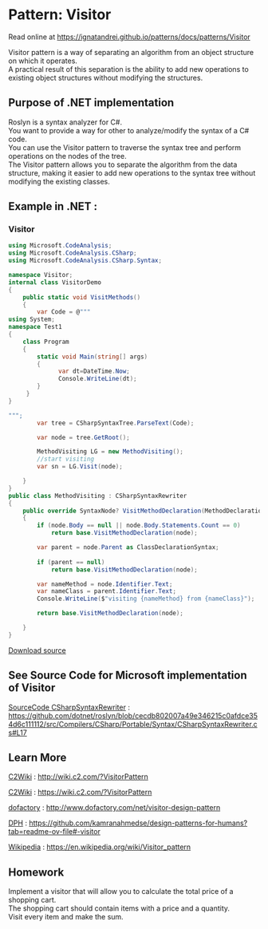 
# Pattern:  Visitor

Read online at https://ignatandrei.github.io/patterns/docs/patterns/Visitor

<!-- id : 12 -->
Visitor pattern is a way of separating an algorithm from an object structure on which it operates.    <br />
A practical result of this separation is the ability to add new operations to existing object structures without modifying the structures.    <br />

## Purpose of .NET implementation

Roslyn is a syntax analyzer for C#.    <br />
You want to provide a way for other  to analyze/modify the syntax of a C# code.    <br />
You can use the Visitor pattern to traverse the syntax tree and perform operations on the nodes of the tree.    <br />
The Visitor pattern allows you to separate the algorithm from the data structure, making it easier to add new operations to the syntax tree without modifying the existing classes.    <br />

## Example in .NET : 


###  Visitor
```csharp showLineNumbers title="Visitor example for Pattern Visitor"
using Microsoft.CodeAnalysis;
using Microsoft.CodeAnalysis.CSharp;
using Microsoft.CodeAnalysis.CSharp.Syntax;

namespace Visitor;
internal class VisitorDemo
{
    public static void VisitMethods()
    {
        var Code = @"""
using System;
namespace Test1
{
    class Program
    {
        static void Main(string[] args)
        {
              var dt=DateTime.Now;
			  Console.WriteLine(dt);
        }
     }
}

""";
        var tree = CSharpSyntaxTree.ParseText(Code);

        var node = tree.GetRoot();

        MethodVisiting LG = new MethodVisiting();
        //start visiting
        var sn = LG.Visit(node);

    }
}
public class MethodVisiting : CSharpSyntaxRewriter
{
    public override SyntaxNode? VisitMethodDeclaration(MethodDeclarationSyntax node)
    {
        if (node.Body == null || node.Body.Statements.Count == 0)
            return base.VisitMethodDeclaration(node);

        var parent = node.Parent as ClassDeclarationSyntax;
        
        if (parent == null)
            return base.VisitMethodDeclaration(node);

        var nameMethod = node.Identifier.Text;
        var nameClass = parent.Identifier.Text;
        Console.WriteLine($"visiting {nameMethod} from {nameClass}");

        return base.VisitMethodDeclaration(node);

    }
}
```


[Download source](/zipSourceCodes/visitor.zip)



## See Source Code for Microsoft implementation of Visitor


[SourceCode CSharpSyntaxRewriter](https://github.com/dotnet/roslyn/blob/cecdb802007a49e346215c0afdce354d6c111112/src/Compilers/CSharp/Portable/Syntax/CSharpSyntaxRewriter.cs#L17) : https://github.com/dotnet/roslyn/blob/cecdb802007a49e346215c0afdce354d6c111112/src/Compilers/CSharp/Portable/Syntax/CSharpSyntaxRewriter.cs#L17


## Learn More


[C2Wiki](http://wiki.c2.com/?VisitorPattern) : http://wiki.c2.com/?VisitorPattern   

[C2Wiki](https://wiki.c2.com/?VisitorPattern) : https://wiki.c2.com/?VisitorPattern   

[dofactory](http://www.dofactory.com/net/visitor-design-pattern) : http://www.dofactory.com/net/visitor-design-pattern   

[DPH](https://github.com/kamranahmedse/design-patterns-for-humans?tab=readme-ov-file#-visitor) : https://github.com/kamranahmedse/design-patterns-for-humans?tab=readme-ov-file#-visitor   

[Wikipedia](https://en.wikipedia.org/wiki/Visitor_pattern) : https://en.wikipedia.org/wiki/Visitor_pattern   


## Homework


Implement a visitor that will allow you to calculate the total price of a shopping cart.    <br />
The shopping cart should contain items with a price and a quantity.    <br />
Visit every item and make the sum.    <br />


